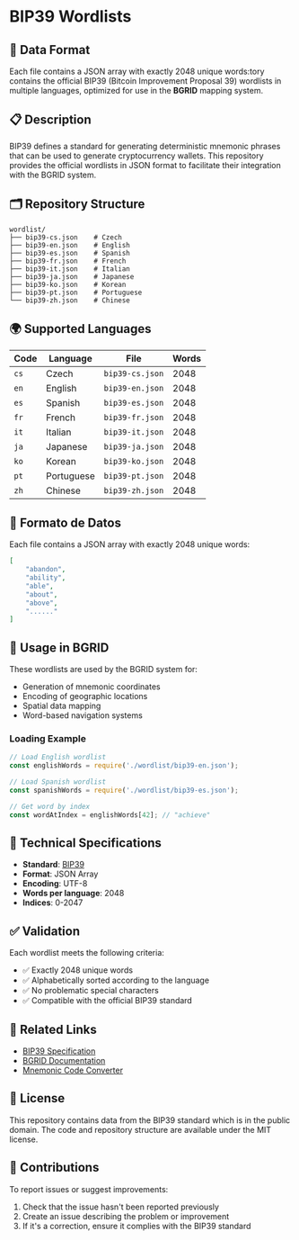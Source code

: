 # BIP39 Wordlists

## 📄 Data Format

Each file contains a JSON array with exactly 2048 unique words:tory contains the official BIP39 (Bitcoin Improvement Proposal 39) wordlists in multiple languages, optimized for use in the **BGRID** mapping system.

## 📋 Description

BIP39 defines a standard for generating deterministic mnemonic phrases that can be used to generate cryptocurrency wallets. This repository provides the official wordlists in JSON format to facilitate their integration with the BGRID system.

## 🗂️ Repository Structure

```
wordlist/
├── bip39-cs.json    # Czech
├── bip39-en.json    # English
├── bip39-es.json    # Spanish
├── bip39-fr.json    # French
├── bip39-it.json    # Italian
├── bip39-ja.json    # Japanese
├── bip39-ko.json    # Korean
├── bip39-pt.json    # Portuguese
└── bip39-zh.json    # Chinese
```

## 🌍 Supported Languages

| Code | Language | File | Words |
|--------|--------|---------|----------|
| `cs` | Czech | `bip39-cs.json` | 2048 |
| `en` | English | `bip39-en.json` | 2048 |
| `es` | Spanish | `bip39-es.json` | 2048 |
| `fr` | French | `bip39-fr.json` | 2048 |
| `it` | Italian | `bip39-it.json` | 2048 |
| `ja` | Japanese | `bip39-ja.json` | 2048 |
| `ko` | Korean | `bip39-ko.json` | 2048 |
| `pt` | Portuguese | `bip39-pt.json` | 2048 |
| `zh` | Chinese | `bip39-zh.json` | 2048 |

## 📄 Formato de Datos

Each file contains a JSON array with exactly 2048 unique words:

```json
[
    "abandon",
    "ability",
    "able",
    "about",
    "above",
    "......"
]
```

## 🚀 Usage in BGRID

These wordlists are used by the BGRID system for:

- Generation of mnemonic coordinates
- Encoding of geographic locations
- Spatial data mapping
- Word-based navigation systems

### Loading Example

```javascript
// Load English wordlist
const englishWords = require('./wordlist/bip39-en.json');

// Load Spanish wordlist
const spanishWords = require('./wordlist/bip39-es.json');

// Get word by index
const wordAtIndex = englishWords[42]; // "achieve"
```

## 🔧 Technical Specifications

- **Standard**: [BIP39](https://github.com/bitcoin/bips/blob/master/bip-0039.mediawiki)
- **Format**: JSON Array
- **Encoding**: UTF-8
- **Words per language**: 2048
- **Indices**: 0-2047

## ✅ Validation

Each wordlist meets the following criteria:

- ✅ Exactly 2048 unique words
- ✅ Alphabetically sorted according to the language
- ✅ No problematic special characters
- ✅ Compatible with the official BIP39 standard

## 🔗 Related Links

- [BIP39 Specification](https://github.com/bitcoin/bips/blob/master/bip-0039.mediawiki)
- [BGRID Documentation](https://github.com/kudelink/bgrid)
- [Mnemonic Code Converter](https://iancoleman.io/bip39/)

## 📝 License

This repository contains data from the BIP39 standard which is in the public domain. The code and repository structure are available under the MIT license.

## 🤝 Contributions

To report issues or suggest improvements:

1. Check that the issue hasn't been reported previously
2. Create an issue describing the problem or improvement
3. If it's a correction, ensure it complies with the BIP39 standard
